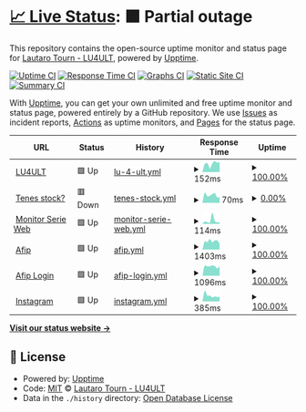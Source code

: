 # [📈 Live Status](https://lu4ult.github.io/upptime): <!--live status--> **🟧 Partial outage**

This repository contains the open-source uptime monitor and status page for [Lautaro Tourn - LU4ULT](https://lu4ult.com), powered by [Upptime](https://github.com/upptime/upptime).

[![Uptime CI](https://github.com/lu4ult/upptime/workflows/Uptime%20CI/badge.svg)](https://github.com/lu4ult/upptime/actions?query=workflow%3A%22Uptime+CI%22)
[![Response Time CI](https://github.com/lu4ult/upptime/workflows/Response%20Time%20CI/badge.svg)](https://github.com/lu4ult/upptime/actions?query=workflow%3A%22Response+Time+CI%22)
[![Graphs CI](https://github.com/lu4ult/upptime/workflows/Graphs%20CI/badge.svg)](https://github.com/lu4ult/upptime/actions?query=workflow%3A%22Graphs+CI%22)
[![Static Site CI](https://github.com/lu4ult/upptime/workflows/Static%20Site%20CI/badge.svg)](https://github.com/lu4ult/upptime/actions?query=workflow%3A%22Static+Site+CI%22)
[![Summary CI](https://github.com/lu4ult/upptime/workflows/Summary%20CI/badge.svg)](https://github.com/lu4ult/upptime/actions?query=workflow%3A%22Summary+CI%22)

With [Upptime](https://upptime.js.org), you can get your own unlimited and free uptime monitor and status page, powered entirely by a GitHub repository. We use [Issues](https://github.com/lu4ult/upptime/issues) as incident reports, [Actions](https://github.com/lu4ult/upptime/actions) as uptime monitors, and [Pages](https://lu4ult.github.io/upptime) for the status page.

<!--start: status pages-->
<!-- This summary is generated by Upptime (https://github.com/upptime/upptime) -->
<!-- Do not edit this manually, your changes will be overwritten -->
<!-- prettier-ignore -->
| URL | Status | History | Response Time | Uptime |
| --- | ------ | ------- | ------------- | ------ |
| <img alt="" src="https://icons.duckduckgo.com/ip3/lu4ult.com.ico" height="13"> [LU4ULT](https://lu4ult.com) | 🟩 Up | [lu-4-ult.yml](https://github.com/lu4ult/upptime/commits/HEAD/history/lu-4-ult.yml) | <details><summary><img alt="Response time graph" src="./graphs/lu-4-ult/response-time-week.png" height="20"> 152ms</summary><br><a href="https://lu4ult.github.io/upptime/history/lu-4-ult"><img alt="Response time 216" src="https://img.shields.io/endpoint?url=https%3A%2F%2Fraw.githubusercontent.com%2Flu4ult%2Fupptime%2FHEAD%2Fapi%2Flu-4-ult%2Fresponse-time.json"></a><br><a href="https://lu4ult.github.io/upptime/history/lu-4-ult"><img alt="24-hour response time 181" src="https://img.shields.io/endpoint?url=https%3A%2F%2Fraw.githubusercontent.com%2Flu4ult%2Fupptime%2FHEAD%2Fapi%2Flu-4-ult%2Fresponse-time-day.json"></a><br><a href="https://lu4ult.github.io/upptime/history/lu-4-ult"><img alt="7-day response time 152" src="https://img.shields.io/endpoint?url=https%3A%2F%2Fraw.githubusercontent.com%2Flu4ult%2Fupptime%2FHEAD%2Fapi%2Flu-4-ult%2Fresponse-time-week.json"></a><br><a href="https://lu4ult.github.io/upptime/history/lu-4-ult"><img alt="30-day response time 136" src="https://img.shields.io/endpoint?url=https%3A%2F%2Fraw.githubusercontent.com%2Flu4ult%2Fupptime%2FHEAD%2Fapi%2Flu-4-ult%2Fresponse-time-month.json"></a><br><a href="https://lu4ult.github.io/upptime/history/lu-4-ult"><img alt="1-year response time 197" src="https://img.shields.io/endpoint?url=https%3A%2F%2Fraw.githubusercontent.com%2Flu4ult%2Fupptime%2FHEAD%2Fapi%2Flu-4-ult%2Fresponse-time-year.json"></a></details> | <details><summary><a href="https://lu4ult.github.io/upptime/history/lu-4-ult">100.00%</a></summary><a href="https://lu4ult.github.io/upptime/history/lu-4-ult"><img alt="All-time uptime 97.96%" src="https://img.shields.io/endpoint?url=https%3A%2F%2Fraw.githubusercontent.com%2Flu4ult%2Fupptime%2FHEAD%2Fapi%2Flu-4-ult%2Fuptime.json"></a><br><a href="https://lu4ult.github.io/upptime/history/lu-4-ult"><img alt="24-hour uptime 100.00%" src="https://img.shields.io/endpoint?url=https%3A%2F%2Fraw.githubusercontent.com%2Flu4ult%2Fupptime%2FHEAD%2Fapi%2Flu-4-ult%2Fuptime-day.json"></a><br><a href="https://lu4ult.github.io/upptime/history/lu-4-ult"><img alt="7-day uptime 100.00%" src="https://img.shields.io/endpoint?url=https%3A%2F%2Fraw.githubusercontent.com%2Flu4ult%2Fupptime%2FHEAD%2Fapi%2Flu-4-ult%2Fuptime-week.json"></a><br><a href="https://lu4ult.github.io/upptime/history/lu-4-ult"><img alt="30-day uptime 100.00%" src="https://img.shields.io/endpoint?url=https%3A%2F%2Fraw.githubusercontent.com%2Flu4ult%2Fupptime%2FHEAD%2Fapi%2Flu-4-ult%2Fuptime-month.json"></a><br><a href="https://lu4ult.github.io/upptime/history/lu-4-ult"><img alt="1-year uptime 97.24%" src="https://img.shields.io/endpoint?url=https%3A%2F%2Fraw.githubusercontent.com%2Flu4ult%2Fupptime%2FHEAD%2Fapi%2Flu-4-ult%2Fuptime-year.json"></a></details>
| <img alt="" src="https://icons.duckduckgo.com/ip3/friendly-bublanina-3c840e.netlify.app.ico" height="13"> [Tenes stock?](https://friendly-bublanina-3c840e.netlify.app/) | 🟥 Down | [tenes-stock.yml](https://github.com/lu4ult/upptime/commits/HEAD/history/tenes-stock.yml) | <details><summary><img alt="Response time graph" src="./graphs/tenes-stock/response-time-week.png" height="20"> 70ms</summary><br><a href="https://lu4ult.github.io/upptime/history/tenes-stock"><img alt="Response time 161" src="https://img.shields.io/endpoint?url=https%3A%2F%2Fraw.githubusercontent.com%2Flu4ult%2Fupptime%2FHEAD%2Fapi%2Ftenes-stock%2Fresponse-time.json"></a><br><a href="https://lu4ult.github.io/upptime/history/tenes-stock"><img alt="24-hour response time 46" src="https://img.shields.io/endpoint?url=https%3A%2F%2Fraw.githubusercontent.com%2Flu4ult%2Fupptime%2FHEAD%2Fapi%2Ftenes-stock%2Fresponse-time-day.json"></a><br><a href="https://lu4ult.github.io/upptime/history/tenes-stock"><img alt="7-day response time 70" src="https://img.shields.io/endpoint?url=https%3A%2F%2Fraw.githubusercontent.com%2Flu4ult%2Fupptime%2FHEAD%2Fapi%2Ftenes-stock%2Fresponse-time-week.json"></a><br><a href="https://lu4ult.github.io/upptime/history/tenes-stock"><img alt="30-day response time 87" src="https://img.shields.io/endpoint?url=https%3A%2F%2Fraw.githubusercontent.com%2Flu4ult%2Fupptime%2FHEAD%2Fapi%2Ftenes-stock%2Fresponse-time-month.json"></a><br><a href="https://lu4ult.github.io/upptime/history/tenes-stock"><img alt="1-year response time 105" src="https://img.shields.io/endpoint?url=https%3A%2F%2Fraw.githubusercontent.com%2Flu4ult%2Fupptime%2FHEAD%2Fapi%2Ftenes-stock%2Fresponse-time-year.json"></a></details> | <details><summary><a href="https://lu4ult.github.io/upptime/history/tenes-stock">0.00%</a></summary><a href="https://lu4ult.github.io/upptime/history/tenes-stock"><img alt="All-time uptime 14.01%" src="https://img.shields.io/endpoint?url=https%3A%2F%2Fraw.githubusercontent.com%2Flu4ult%2Fupptime%2FHEAD%2Fapi%2Ftenes-stock%2Fuptime.json"></a><br><a href="https://lu4ult.github.io/upptime/history/tenes-stock"><img alt="24-hour uptime 0.00%" src="https://img.shields.io/endpoint?url=https%3A%2F%2Fraw.githubusercontent.com%2Flu4ult%2Fupptime%2FHEAD%2Fapi%2Ftenes-stock%2Fuptime-day.json"></a><br><a href="https://lu4ult.github.io/upptime/history/tenes-stock"><img alt="7-day uptime 0.00%" src="https://img.shields.io/endpoint?url=https%3A%2F%2Fraw.githubusercontent.com%2Flu4ult%2Fupptime%2FHEAD%2Fapi%2Ftenes-stock%2Fuptime-week.json"></a><br><a href="https://lu4ult.github.io/upptime/history/tenes-stock"><img alt="30-day uptime 4.67%" src="https://img.shields.io/endpoint?url=https%3A%2F%2Fraw.githubusercontent.com%2Flu4ult%2Fupptime%2FHEAD%2Fapi%2Ftenes-stock%2Fuptime-month.json"></a><br><a href="https://lu4ult.github.io/upptime/history/tenes-stock"><img alt="1-year uptime 0.00%" src="https://img.shields.io/endpoint?url=https%3A%2F%2Fraw.githubusercontent.com%2Flu4ult%2Fupptime%2FHEAD%2Fapi%2Ftenes-stock%2Fuptime-year.json"></a></details>
| <img alt="" src="https://icons.duckduckgo.com/ip3/playful-paletas-599515.netlify.app.ico" height="13"> [Monitor Serie Web](https://playful-paletas-599515.netlify.app/) | 🟩 Up | [monitor-serie-web.yml](https://github.com/lu4ult/upptime/commits/HEAD/history/monitor-serie-web.yml) | <details><summary><img alt="Response time graph" src="./graphs/monitor-serie-web/response-time-week.png" height="20"> 114ms</summary><br><a href="https://lu4ult.github.io/upptime/history/monitor-serie-web"><img alt="Response time 177" src="https://img.shields.io/endpoint?url=https%3A%2F%2Fraw.githubusercontent.com%2Flu4ult%2Fupptime%2FHEAD%2Fapi%2Fmonitor-serie-web%2Fresponse-time.json"></a><br><a href="https://lu4ult.github.io/upptime/history/monitor-serie-web"><img alt="24-hour response time 39" src="https://img.shields.io/endpoint?url=https%3A%2F%2Fraw.githubusercontent.com%2Flu4ult%2Fupptime%2FHEAD%2Fapi%2Fmonitor-serie-web%2Fresponse-time-day.json"></a><br><a href="https://lu4ult.github.io/upptime/history/monitor-serie-web"><img alt="7-day response time 114" src="https://img.shields.io/endpoint?url=https%3A%2F%2Fraw.githubusercontent.com%2Flu4ult%2Fupptime%2FHEAD%2Fapi%2Fmonitor-serie-web%2Fresponse-time-week.json"></a><br><a href="https://lu4ult.github.io/upptime/history/monitor-serie-web"><img alt="30-day response time 89" src="https://img.shields.io/endpoint?url=https%3A%2F%2Fraw.githubusercontent.com%2Flu4ult%2Fupptime%2FHEAD%2Fapi%2Fmonitor-serie-web%2Fresponse-time-month.json"></a><br><a href="https://lu4ult.github.io/upptime/history/monitor-serie-web"><img alt="1-year response time 157" src="https://img.shields.io/endpoint?url=https%3A%2F%2Fraw.githubusercontent.com%2Flu4ult%2Fupptime%2FHEAD%2Fapi%2Fmonitor-serie-web%2Fresponse-time-year.json"></a></details> | <details><summary><a href="https://lu4ult.github.io/upptime/history/monitor-serie-web">100.00%</a></summary><a href="https://lu4ult.github.io/upptime/history/monitor-serie-web"><img alt="All-time uptime 100.00%" src="https://img.shields.io/endpoint?url=https%3A%2F%2Fraw.githubusercontent.com%2Flu4ult%2Fupptime%2FHEAD%2Fapi%2Fmonitor-serie-web%2Fuptime.json"></a><br><a href="https://lu4ult.github.io/upptime/history/monitor-serie-web"><img alt="24-hour uptime 100.00%" src="https://img.shields.io/endpoint?url=https%3A%2F%2Fraw.githubusercontent.com%2Flu4ult%2Fupptime%2FHEAD%2Fapi%2Fmonitor-serie-web%2Fuptime-day.json"></a><br><a href="https://lu4ult.github.io/upptime/history/monitor-serie-web"><img alt="7-day uptime 100.00%" src="https://img.shields.io/endpoint?url=https%3A%2F%2Fraw.githubusercontent.com%2Flu4ult%2Fupptime%2FHEAD%2Fapi%2Fmonitor-serie-web%2Fuptime-week.json"></a><br><a href="https://lu4ult.github.io/upptime/history/monitor-serie-web"><img alt="30-day uptime 100.00%" src="https://img.shields.io/endpoint?url=https%3A%2F%2Fraw.githubusercontent.com%2Flu4ult%2Fupptime%2FHEAD%2Fapi%2Fmonitor-serie-web%2Fuptime-month.json"></a><br><a href="https://lu4ult.github.io/upptime/history/monitor-serie-web"><img alt="1-year uptime 100.00%" src="https://img.shields.io/endpoint?url=https%3A%2F%2Fraw.githubusercontent.com%2Flu4ult%2Fupptime%2FHEAD%2Fapi%2Fmonitor-serie-web%2Fuptime-year.json"></a></details>
| <img alt="" src="https://icons.duckduckgo.com/ip3/www.afip.gob.ar.ico" height="13"> [Afip](https://www.afip.gob.ar/landing/default.asp) | 🟩 Up | [afip.yml](https://github.com/lu4ult/upptime/commits/HEAD/history/afip.yml) | <details><summary><img alt="Response time graph" src="./graphs/afip/response-time-week.png" height="20"> 1403ms</summary><br><a href="https://lu4ult.github.io/upptime/history/afip"><img alt="Response time 1604" src="https://img.shields.io/endpoint?url=https%3A%2F%2Fraw.githubusercontent.com%2Flu4ult%2Fupptime%2FHEAD%2Fapi%2Fafip%2Fresponse-time.json"></a><br><a href="https://lu4ult.github.io/upptime/history/afip"><img alt="24-hour response time 1418" src="https://img.shields.io/endpoint?url=https%3A%2F%2Fraw.githubusercontent.com%2Flu4ult%2Fupptime%2FHEAD%2Fapi%2Fafip%2Fresponse-time-day.json"></a><br><a href="https://lu4ult.github.io/upptime/history/afip"><img alt="7-day response time 1403" src="https://img.shields.io/endpoint?url=https%3A%2F%2Fraw.githubusercontent.com%2Flu4ult%2Fupptime%2FHEAD%2Fapi%2Fafip%2Fresponse-time-week.json"></a><br><a href="https://lu4ult.github.io/upptime/history/afip"><img alt="30-day response time 1373" src="https://img.shields.io/endpoint?url=https%3A%2F%2Fraw.githubusercontent.com%2Flu4ult%2Fupptime%2FHEAD%2Fapi%2Fafip%2Fresponse-time-month.json"></a><br><a href="https://lu4ult.github.io/upptime/history/afip"><img alt="1-year response time 1514" src="https://img.shields.io/endpoint?url=https%3A%2F%2Fraw.githubusercontent.com%2Flu4ult%2Fupptime%2FHEAD%2Fapi%2Fafip%2Fresponse-time-year.json"></a></details> | <details><summary><a href="https://lu4ult.github.io/upptime/history/afip">100.00%</a></summary><a href="https://lu4ult.github.io/upptime/history/afip"><img alt="All-time uptime 99.96%" src="https://img.shields.io/endpoint?url=https%3A%2F%2Fraw.githubusercontent.com%2Flu4ult%2Fupptime%2FHEAD%2Fapi%2Fafip%2Fuptime.json"></a><br><a href="https://lu4ult.github.io/upptime/history/afip"><img alt="24-hour uptime 100.00%" src="https://img.shields.io/endpoint?url=https%3A%2F%2Fraw.githubusercontent.com%2Flu4ult%2Fupptime%2FHEAD%2Fapi%2Fafip%2Fuptime-day.json"></a><br><a href="https://lu4ult.github.io/upptime/history/afip"><img alt="7-day uptime 100.00%" src="https://img.shields.io/endpoint?url=https%3A%2F%2Fraw.githubusercontent.com%2Flu4ult%2Fupptime%2FHEAD%2Fapi%2Fafip%2Fuptime-week.json"></a><br><a href="https://lu4ult.github.io/upptime/history/afip"><img alt="30-day uptime 100.00%" src="https://img.shields.io/endpoint?url=https%3A%2F%2Fraw.githubusercontent.com%2Flu4ult%2Fupptime%2FHEAD%2Fapi%2Fafip%2Fuptime-month.json"></a><br><a href="https://lu4ult.github.io/upptime/history/afip"><img alt="1-year uptime 99.96%" src="https://img.shields.io/endpoint?url=https%3A%2F%2Fraw.githubusercontent.com%2Flu4ult%2Fupptime%2FHEAD%2Fapi%2Fafip%2Fuptime-year.json"></a></details>
| <img alt="" src="https://icons.duckduckgo.com/ip3/auth.afip.gob.ar.ico" height="13"> [Afip Login](https://auth.afip.gob.ar/contribuyente_/login.xhtml) | 🟩 Up | [afip-login.yml](https://github.com/lu4ult/upptime/commits/HEAD/history/afip-login.yml) | <details><summary><img alt="Response time graph" src="./graphs/afip-login/response-time-week.png" height="20"> 1096ms</summary><br><a href="https://lu4ult.github.io/upptime/history/afip-login"><img alt="Response time 1366" src="https://img.shields.io/endpoint?url=https%3A%2F%2Fraw.githubusercontent.com%2Flu4ult%2Fupptime%2FHEAD%2Fapi%2Fafip-login%2Fresponse-time.json"></a><br><a href="https://lu4ult.github.io/upptime/history/afip-login"><img alt="24-hour response time 945" src="https://img.shields.io/endpoint?url=https%3A%2F%2Fraw.githubusercontent.com%2Flu4ult%2Fupptime%2FHEAD%2Fapi%2Fafip-login%2Fresponse-time-day.json"></a><br><a href="https://lu4ult.github.io/upptime/history/afip-login"><img alt="7-day response time 1096" src="https://img.shields.io/endpoint?url=https%3A%2F%2Fraw.githubusercontent.com%2Flu4ult%2Fupptime%2FHEAD%2Fapi%2Fafip-login%2Fresponse-time-week.json"></a><br><a href="https://lu4ult.github.io/upptime/history/afip-login"><img alt="30-day response time 1125" src="https://img.shields.io/endpoint?url=https%3A%2F%2Fraw.githubusercontent.com%2Flu4ult%2Fupptime%2FHEAD%2Fapi%2Fafip-login%2Fresponse-time-month.json"></a><br><a href="https://lu4ult.github.io/upptime/history/afip-login"><img alt="1-year response time 1304" src="https://img.shields.io/endpoint?url=https%3A%2F%2Fraw.githubusercontent.com%2Flu4ult%2Fupptime%2FHEAD%2Fapi%2Fafip-login%2Fresponse-time-year.json"></a></details> | <details><summary><a href="https://lu4ult.github.io/upptime/history/afip-login">100.00%</a></summary><a href="https://lu4ult.github.io/upptime/history/afip-login"><img alt="All-time uptime 99.94%" src="https://img.shields.io/endpoint?url=https%3A%2F%2Fraw.githubusercontent.com%2Flu4ult%2Fupptime%2FHEAD%2Fapi%2Fafip-login%2Fuptime.json"></a><br><a href="https://lu4ult.github.io/upptime/history/afip-login"><img alt="24-hour uptime 100.00%" src="https://img.shields.io/endpoint?url=https%3A%2F%2Fraw.githubusercontent.com%2Flu4ult%2Fupptime%2FHEAD%2Fapi%2Fafip-login%2Fuptime-day.json"></a><br><a href="https://lu4ult.github.io/upptime/history/afip-login"><img alt="7-day uptime 100.00%" src="https://img.shields.io/endpoint?url=https%3A%2F%2Fraw.githubusercontent.com%2Flu4ult%2Fupptime%2FHEAD%2Fapi%2Fafip-login%2Fuptime-week.json"></a><br><a href="https://lu4ult.github.io/upptime/history/afip-login"><img alt="30-day uptime 100.00%" src="https://img.shields.io/endpoint?url=https%3A%2F%2Fraw.githubusercontent.com%2Flu4ult%2Fupptime%2FHEAD%2Fapi%2Fafip-login%2Fuptime-month.json"></a><br><a href="https://lu4ult.github.io/upptime/history/afip-login"><img alt="1-year uptime 99.98%" src="https://img.shields.io/endpoint?url=https%3A%2F%2Fraw.githubusercontent.com%2Flu4ult%2Fupptime%2FHEAD%2Fapi%2Fafip-login%2Fuptime-year.json"></a></details>
| <img alt="" src="https://icons.duckduckgo.com/ip3/www.instagram.com.ico" height="13"> [Instagram](https://www.instagram.com/) | 🟩 Up | [instagram.yml](https://github.com/lu4ult/upptime/commits/HEAD/history/instagram.yml) | <details><summary><img alt="Response time graph" src="./graphs/instagram/response-time-week.png" height="20"> 385ms</summary><br><a href="https://lu4ult.github.io/upptime/history/instagram"><img alt="Response time 428" src="https://img.shields.io/endpoint?url=https%3A%2F%2Fraw.githubusercontent.com%2Flu4ult%2Fupptime%2FHEAD%2Fapi%2Finstagram%2Fresponse-time.json"></a><br><a href="https://lu4ult.github.io/upptime/history/instagram"><img alt="24-hour response time 460" src="https://img.shields.io/endpoint?url=https%3A%2F%2Fraw.githubusercontent.com%2Flu4ult%2Fupptime%2FHEAD%2Fapi%2Finstagram%2Fresponse-time-day.json"></a><br><a href="https://lu4ult.github.io/upptime/history/instagram"><img alt="7-day response time 385" src="https://img.shields.io/endpoint?url=https%3A%2F%2Fraw.githubusercontent.com%2Flu4ult%2Fupptime%2FHEAD%2Fapi%2Finstagram%2Fresponse-time-week.json"></a><br><a href="https://lu4ult.github.io/upptime/history/instagram"><img alt="30-day response time 484" src="https://img.shields.io/endpoint?url=https%3A%2F%2Fraw.githubusercontent.com%2Flu4ult%2Fupptime%2FHEAD%2Fapi%2Finstagram%2Fresponse-time-month.json"></a><br><a href="https://lu4ult.github.io/upptime/history/instagram"><img alt="1-year response time 419" src="https://img.shields.io/endpoint?url=https%3A%2F%2Fraw.githubusercontent.com%2Flu4ult%2Fupptime%2FHEAD%2Fapi%2Finstagram%2Fresponse-time-year.json"></a></details> | <details><summary><a href="https://lu4ult.github.io/upptime/history/instagram">100.00%</a></summary><a href="https://lu4ult.github.io/upptime/history/instagram"><img alt="All-time uptime 99.48%" src="https://img.shields.io/endpoint?url=https%3A%2F%2Fraw.githubusercontent.com%2Flu4ult%2Fupptime%2FHEAD%2Fapi%2Finstagram%2Fuptime.json"></a><br><a href="https://lu4ult.github.io/upptime/history/instagram"><img alt="24-hour uptime 100.00%" src="https://img.shields.io/endpoint?url=https%3A%2F%2Fraw.githubusercontent.com%2Flu4ult%2Fupptime%2FHEAD%2Fapi%2Finstagram%2Fuptime-day.json"></a><br><a href="https://lu4ult.github.io/upptime/history/instagram"><img alt="7-day uptime 100.00%" src="https://img.shields.io/endpoint?url=https%3A%2F%2Fraw.githubusercontent.com%2Flu4ult%2Fupptime%2FHEAD%2Fapi%2Finstagram%2Fuptime-week.json"></a><br><a href="https://lu4ult.github.io/upptime/history/instagram"><img alt="30-day uptime 100.00%" src="https://img.shields.io/endpoint?url=https%3A%2F%2Fraw.githubusercontent.com%2Flu4ult%2Fupptime%2FHEAD%2Fapi%2Finstagram%2Fuptime-month.json"></a><br><a href="https://lu4ult.github.io/upptime/history/instagram"><img alt="1-year uptime 99.30%" src="https://img.shields.io/endpoint?url=https%3A%2F%2Fraw.githubusercontent.com%2Flu4ult%2Fupptime%2FHEAD%2Fapi%2Finstagram%2Fuptime-year.json"></a></details>

<!--end: status pages-->

[**Visit our status website →**](https://lu4ult.github.io/upptime)

## 📄 License

- Powered by: [Upptime](https://github.com/upptime/upptime)
- Code: [MIT](./LICENSE) © [Lautaro Tourn - LU4ULT](https://lu4ult.com)
- Data in the `./history` directory: [Open Database License](https://opendatacommons.org/licenses/odbl/1-0/)
